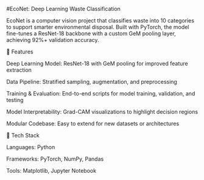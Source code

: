 #EcoNet: Deep Learning Waste Classification

EcoNet is a computer vision project that classifies waste into 10 categories to support smarter environmental disposal.
Built with PyTorch, the model fine-tunes a ResNet-18 backbone with a custom GeM pooling layer, achieving 92%+ validation accuracy.

📌 Features

Deep Learning Model: ResNet-18 with GeM pooling for improved feature extraction

Data Pipeline: Stratified sampling, augmentation, and preprocessing

Training & Evaluation: End-to-end scripts for model training, validation, and testing

Model Interpretability: Grad-CAM visualizations to highlight decision regions

Modular Codebase: Easy to extend for new datasets or architectures

🚀 Tech Stack

Languages: Python

Frameworks: PyTorch, NumPy, Pandas

Tools: Matplotlib, Jupyter Notebook
